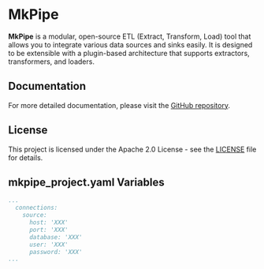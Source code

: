 # MkPipe

**MkPipe** is a modular, open-source ETL (Extract, Transform, Load) tool that allows you to integrate various data sources and sinks easily. It is designed to be extensible with a plugin-based architecture that supports extractors, transformers, and loaders.

## Documentation

For more detailed documentation, please visit the [GitHub repository](https://github.com/mkpipe-etl/mkpipe).

## License

This project is licensed under the Apache 2.0 License - see the [LICENSE](LICENSE) file for details.


## mkpipe_project.yaml Variables
```yaml
...
  connections:
    source:
      host: 'XXX'
      port: 'XXX'
      database: 'XXX'
      user: 'XXX'
      password: 'XXX'
...
```